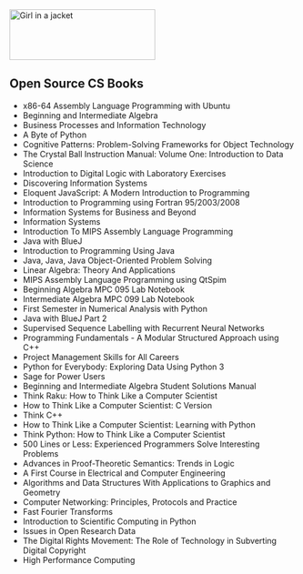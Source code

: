 <img src="https://github.com/manjunath5496/List-of-effects/blob/main/1/1024px-CC-BY-NC-ND.svg.png" alt="Girl in a jacket" width="256" height="89">

</br>

<h2>Open Source CS Books</h2>


<ul>

                             

 <li><a target="_blank" href="https://github.com/manjunath5496/Open-Source-CS-Books/blob/master/oct(1).pdf" style="text-decoration:none;">x86-64 Assembly Language Programming with Ubuntu</a></li>

 <li><a target="_blank" href="https://github.com/manjunath5496/Open-Source-CS-Books/blob/master/oct(2).pdf" style="text-decoration:none;">Beginning and Intermediate Algebra</a></li>

<li><a target="_blank" href="https://github.com/manjunath5496/Open-Source-CS-Books/blob/master/oct(3).pdf" style="text-decoration:none;">Business Processes and
Information Technology</a></li>
 <li><a target="_blank" href="https://github.com/manjunath5496/Open-Source-CS-Books/blob/master/oct(4).pdf" style="text-decoration:none;">A Byte of Python</a></li>                              
<li><a target="_blank" href="https://github.com/manjunath5496/Open-Source-CS-Books/blob/master/oct(5).pdf" style="text-decoration:none;">Cognitive Patterns: Problem-Solving Frameworks for Object Technology</a></li>
<li><a target="_blank" href="https://github.com/manjunath5496/Open-Source-CS-Books/blob/master/oct(6).pdf" style="text-decoration:none;">The Crystal Ball Instruction Manual:
Volume One: Introduction to Data Science</a></li>
 <li><a target="_blank" href="https://github.com/manjunath5496/Open-Source-CS-Books/blob/master/oct(7).pdf" style="text-decoration:none;">Introduction to
Digital Logic with Laboratory Exercises</a></li>

 <li><a target="_blank" href="https://github.com/manjunath5496/Open-Source-CS-Books/blob/master/oct(8).pdf" style="text-decoration:none;"> Discovering Information Systems </a></li>
   <li><a target="_blank" href="https://github.com/manjunath5496/Open-Source-CS-Books/blob/master/oct(9).pdf" style="text-decoration:none;">Eloquent JavaScript: A Modern Introduction to Programming</a></li>
  
   
 <li><a target="_blank" href="https://github.com/manjunath5496/Open-Source-CS-Books/blob/master/oct(10).pdf" style="text-decoration:none;">Introduction to
Programming using Fortran 95/2003/2008</a></li>                              
<li><a target="_blank" href="https://github.com/manjunath5496/Open-Source-CS-Books/blob/master/oct(11).pdf" style="text-decoration:none;">Information Systems for Business and Beyond</a></li>
<li><a target="_blank" href="https://github.com/manjunath5496/Open-Source-CS-Books/blob/master/oct(12).pdf" style="text-decoration:none;">Information Systems</a></li>
<li><a target="_blank" href="https://github.com/manjunath5496/Open-Source-CS-Books/blob/master/oct(13).pdf" style="text-decoration:none;">Introduction To MIPS Assembly Language
Programming</a></li>

<li><a target="_blank" href="https://github.com/manjunath5496/Open-Source-CS-Books/blob/master/oct(14).pdf" style="text-decoration:none;">Java with BlueJ</a></li>
                              
<li><a target="_blank" href="https://github.com/manjunath5496/Open-Source-CS-Books/blob/master/oct(15).pdf" style="text-decoration:none;">Introduction to Programming Using Java</a></li>

<li><a target="_blank" href="https://github.com/manjunath5496/Open-Source-CS-Books/blob/master/oct(16).pdf" style="text-decoration:none;">Java, Java, Java
Object-Oriented Problem Solving</a></li>

  <li><a target="_blank" href="https://github.com/manjunath5496/Open-Source-CS-Books/blob/master/oct(17).pdf" style="text-decoration:none;">
Linear Algebra: Theory And Applications</a></li>   
  
<li><a target="_blank" href="https://github.com/manjunath5496/Open-Source-CS-Books/blob/master/oct(18).pdf" style="text-decoration:none;">MIPS
Assembly Language Programming using QtSpim</a></li> 

  
<li><a target="_blank" href="https://github.com/manjunath5496/Open-Source-CS-Books/blob/master/oct(19).pdf" style="text-decoration:none;">Beginning Algebra MPC 095 Lab Notebook</a></li> 

<li><a target="_blank" href="https://github.com/manjunath5496/Open-Source-CS-Books/blob/master/oct(20).pdf" style="text-decoration:none;">
Intermediate Algebra MPC 099 Lab Notebook</a></li>

<li><a target="_blank" href="https://github.com/manjunath5496/Open-Source-CS-Books/blob/master/oct(21).pdf" style="text-decoration:none;">First Semester in Numerical Analysis with Python</a></li>
<li><a target="_blank" href="https://github.com/manjunath5496/Open-Source-CS-Books/blob/master/oct(22).pdf" style="text-decoration:none;">Java with BlueJ Part 2</a></li> 
 <li><a target="_blank" href="https://github.com/manjunath5496/Open-Source-CS-Books/blob/master/oct(23).pdf" style="text-decoration:none;">Supervised Sequence Labelling with Recurrent
Neural Networks</a></li> 
 

   <li><a target="_blank" href="https://github.com/manjunath5496/Open-Source-CS-Books/blob/master/oct(24).pdf" style="text-decoration:none;">Programming Fundamentals - A Modular
Structured Approach using C++</a></li>
 
   <li><a target="_blank" href="https://github.com/manjunath5496/Open-Source-CS-Books/blob/master/oct(25).pdf" style="text-decoration:none;">Project Management Skills for All Careers</a></li>                              
 <li><a target="_blank" href="https://github.com/manjunath5496/Open-Source-CS-Books/blob/master/oct(26).pdf" style="text-decoration:none;">Python for Everybody:
Exploring Data Using Python 3</a></li>
 <li><a target="_blank" href="https://github.com/manjunath5496/Open-Source-CS-Books/blob/master/oct(27).pdf" style="text-decoration:none;">Sage for Power Users</a></li>
   
 
   <li><a target="_blank" href="https://github.com/manjunath5496/Open-Source-CS-Books/blob/master/oct(28).pdf" style="text-decoration:none;">Beginning and Intermediate Algebra
Student Solutions Manual</a></li>
 
   <li><a target="_blank" href="https://github.com/manjunath5496/Open-Source-CS-Books/blob/master/oct(29).pdf" style="text-decoration:none;">Think Raku:
How to Think Like a Computer Scientist</a></li>                              

  <li><a target="_blank" href="https://github.com/manjunath5496/Open-Source-CS-Books/blob/master/oct(30).pdf" style="text-decoration:none;">How to Think Like a Computer Scientist:
C Version</a></li>
 
   <li><a target="_blank" href="https://github.com/manjunath5496/Open-Source-CS-Books/blob/master/oct(31).pdf" style="text-decoration:none;">Think C++</a></li> 
    <li><a target="_blank" href="https://github.com/manjunath5496/Open-Source-CS-Books/blob/master/oct(32).pdf" style="text-decoration:none;">
How to Think Like a Computer Scientist: Learning with Python</a></li> 

   <li><a target="_blank" href="https://github.com/manjunath5496/Open-Source-CS-Books/blob/master/oct(33).pdf" style="text-decoration:none;">Think Python:
How to Think Like a Computer Scientist</a></li>                              

  <li><a target="_blank" href="https://github.com/manjunath5496/Open-Source-CS-Books/blob/master/oct(34).pdf" style="text-decoration:none;">500 Lines or Less: Experienced Programmers Solve Interesting Problems</a></li> 
 
  <li><a target="_blank" href="https://github.com/manjunath5496/Open-Source-CS-Books/blob/master/oct(35).pdf" style="text-decoration:none;">Advances in Proof-Theoretic
Semantics: Trends in Logic</a></li> 

  <li><a target="_blank" href="https://github.com/manjunath5496/Open-Source-CS-Books/blob/master/oct(36).pdf" style="text-decoration:none;">A First Course in Electrical
and Computer Engineering</a></li> 
 
<li><a target="_blank" href="https://github.com/manjunath5496/Open-Source-CS-Books/blob/master/oct(37).pdf" style="text-decoration:none;">Algorithms and Data Structures
With Applications to Graphics and Geometry</a></li>
 <li><a target="_blank" href="https://github.com/manjunath5496/Open-Source-CS-Books/blob/master/oct(38).pdf" style="text-decoration:none;">Computer Networking: Principles,
Protocols and Practice</a></li>
<li><a target="_blank" href="https://github.com/manjunath5496/Open-Source-CS-Books/blob/master/oct(39).pdf" style="text-decoration:none;">Fast Fourier Transforms</a></li>
 <li><a target="_blank" href="https://github.com/manjunath5496/Open-Source-CS-Books/blob/master/oct(40).pdf" style="text-decoration:none;">Introduction to Scientific Computing in Python</a></li>                              
<li><a target="_blank" href="https://github.com/manjunath5496/Open-Source-CS-Books/blob/master/oct(41).pdf" style="text-decoration:none;">Issues in
Open Research Data</a></li>
<li><a target="_blank" href="https://github.com/manjunath5496/Open-Source-CS-Books/blob/master/oct(42).pdf" style="text-decoration:none;">The Digital Rights Movement:
The Role of Technology in Subverting Digital Copyright</a></li>
 
  <li><a target="_blank" href="https://github.com/manjunath5496/Open-Source-CS-Books/blob/master/oct(43).pdf" style="text-decoration:none;">High Performance Computing</a></li>
 </ul>



